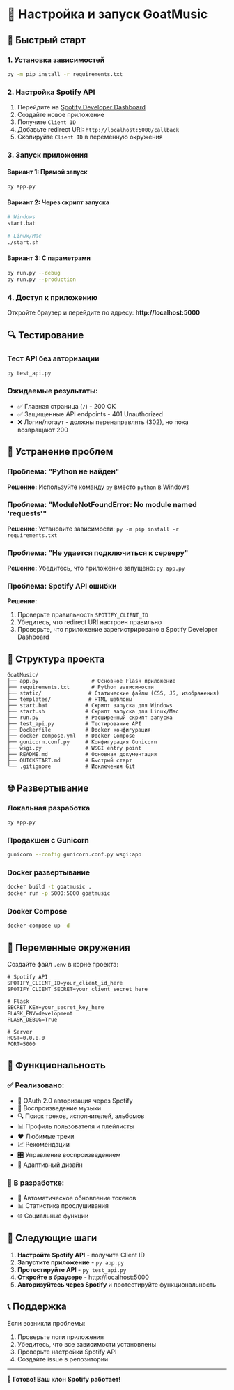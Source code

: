 # 🔧 Настройка и запуск GoatMusic

## 🚀 Быстрый старт

### 1. Установка зависимостей
```bash
py -m pip install -r requirements.txt
```

### 2. Настройка Spotify API

1. Перейдите на [Spotify Developer Dashboard](https://developer.spotify.com/dashboard)
2. Создайте новое приложение
3. Получите `Client ID`
4. Добавьте redirect URI: `http://localhost:5000/callback`
5. Скопируйте `Client ID` в переменную окружения

### 3. Запуск приложения

#### Вариант 1: Прямой запуск
```bash
py app.py
```

#### Вариант 2: Через скрипт запуска
```bash
# Windows
start.bat

# Linux/Mac
./start.sh
```

#### Вариант 3: С параметрами
```bash
py run.py --debug
py run.py --production
```

### 4. Доступ к приложению
Откройте браузер и перейдите по адресу: **http://localhost:5000**

## 🔍 Тестирование

### Тест API без авторизации
```bash
py test_api.py
```

### Ожидаемые результаты:
- ✅ Главная страница (`/`) - 200 OK
- ✅ Защищенные API endpoints - 401 Unauthorized
- ❌ Логин/логаут - должны перенаправлять (302), но пока возвращают 200

## 🐛 Устранение проблем

### Проблема: "Python не найден"
**Решение:** Используйте команду `py` вместо `python` в Windows

### Проблема: "ModuleNotFoundError: No module named 'requests'"
**Решение:** Установите зависимости: `py -m pip install -r requirements.txt`

### Проблема: "Не удается подключиться к серверу"
**Решение:** Убедитесь, что приложение запущено: `py app.py`

### Проблема: Spotify API ошибки
**Решение:** 
1. Проверьте правильность `SPOTIFY_CLIENT_ID`
2. Убедитесь, что redirect URI настроен правильно
3. Проверьте, что приложение зарегистрировано в Spotify Developer Dashboard

## 📁 Структура проекта

```
GoatMusic/
├── app.py                 # Основное Flask приложение
├── requirements.txt       # Python зависимости
├── static/               # Статические файлы (CSS, JS, изображения)
├── templates/            # HTML шаблоны
├── start.bat            # Скрипт запуска для Windows
├── start.sh             # Скрипт запуска для Linux/Mac
├── run.py               # Расширенный скрипт запуска
├── test_api.py          # Тестирование API
├── Dockerfile           # Docker конфигурация
├── docker-compose.yml   # Docker Compose
├── gunicorn.conf.py     # Конфигурация Gunicorn
├── wsgi.py              # WSGI entry point
├── README.md            # Основная документация
├── QUICKSTART.md        # Быстрый старт
└── .gitignore           # Исключения Git
```

## 🌐 Развертывание

### Локальная разработка
```bash
py app.py
```

### Продакшен с Gunicorn
```bash
gunicorn --config gunicorn.conf.py wsgi:app
```

### Docker развертывание
```bash
docker build -t goatmusic .
docker run -p 5000:5000 goatmusic
```

### Docker Compose
```bash
docker-compose up -d
```

## 🔐 Переменные окружения

Создайте файл `.env` в корне проекта:

```env
# Spotify API
SPOTIFY_CLIENT_ID=your_client_id_here
SPOTIFY_CLIENT_SECRET=your_client_secret_here

# Flask
SECRET_KEY=your_secret_key_here
FLASK_ENV=development
FLASK_DEBUG=True

# Server
HOST=0.0.0.0
PORT=5000
```

## 📱 Функциональность

### ✅ Реализовано:
- 🔐 OAuth 2.0 авторизация через Spotify
- 🎵 Воспроизведение музыки
- 🔍 Поиск треков, исполнителей, альбомов
- 📊 Профиль пользователя и плейлисты
- ❤️ Любимые треки
- 📈 Рекомендации
- 🎛️ Управление воспроизведением
- 📱 Адаптивный дизайн

### 🚧 В разработке:
- 🔄 Автоматическое обновление токенов
- 📊 Статистика прослушивания
- 🌐 Социальные функции

## 🎯 Следующие шаги

1. **Настройте Spotify API** - получите Client ID
2. **Запустите приложение** - `py app.py`
3. **Протестируйте API** - `py test_api.py`
4. **Откройте в браузере** - http://localhost:5000
5. **Авторизуйтесь через Spotify** и протестируйте функциональность

## 📞 Поддержка

Если возникли проблемы:
1. Проверьте логи приложения
2. Убедитесь, что все зависимости установлены
3. Проверьте настройки Spotify API
4. Создайте issue в репозитории

---

**🎵 Готово! Ваш клон Spotify работает!**
